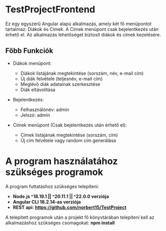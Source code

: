 # TestProjectFrontend

Ez egy egyszerű Angular alapú alkalmazás, amely két fő menüpontot tartalmaz: Diákok és Címek. A Címek menüpont csak bejelentkezés után érhető el. Az alkalmazás lehetőséget biztosít diákok és címek kezelésére.

## Főbb Funkciók

- Diákok menüpont:
  - Diákok listájának megtekintése (sorszám, név, e-mail cím)
  - Új diák felvétele (teljesnév, e-mail cím)
  - Meglévő diák adatainak szerkesztése
  - Diák eltávolítása
 
- Bejelentkezés:
  - Felhasználónév: admin
  - Jelszó: admin

- Címek menüpont (Csak bejelentkezés után érhető el):
  - Címek listájának megtekintése (sorszám, cím)
  - Új cím felvétele vagy random cím generálása 

# A program használatához szükséges programok

A program futtatáshoz szükséges telepíteni:

- **Node.js ^18.19.1 || ^20.11.1 || ^22.0.0 verziója**
- **Angular CLI 18.2.14-as verziója**
- **REST api: https://github.com/norbert15/TestProject**

A telepített programok után a projekt fő könyvtárában telepíteni kell az alkalmazáshoz szükséges csomagokat: **npm install**
